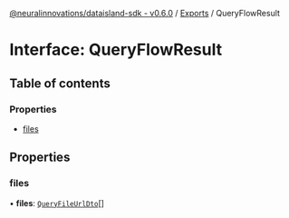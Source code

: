 [@neuralinnovations/dataisland-sdk - v0.6.0](../../README.md) / [Exports](../modules.md) / QueryFlowResult

# Interface: QueryFlowResult

## Table of contents

### Properties

- [files](QueryFlowResult.md#files)

## Properties

### files

• **files**: [`QueryFileUrlDto`](QueryFileUrlDto.md)[]
